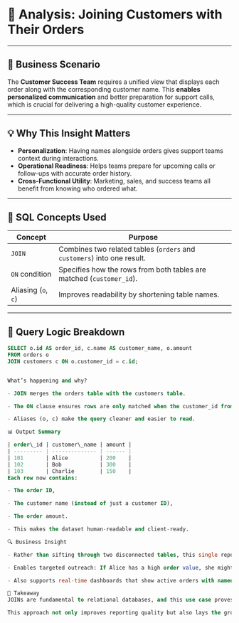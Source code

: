 # 🎯 Analysis: Joining Customers with Their Orders

---

## 🧠 Business Scenario
The **Customer Success Team** requires a unified view that displays each order along with the corresponding customer name. This **enables personalized communication** and better preparation for support calls, which is crucial for delivering a high-quality customer experience.

---

## 💡 Why This Insight Matters

- **Personalization**: Having names alongside orders gives support teams context during interactions.
- **Operational Readiness**: Helps teams prepare for upcoming calls or follow-ups with accurate order history.
- **Cross-Functional Utility**: Marketing, sales, and success teams all benefit from knowing who ordered what.

---

## 🧰 SQL Concepts Used

| Concept         | Purpose                                                                 |
|-----------------|-------------------------------------------------------------------------|
| `JOIN`          | Combines two related tables (`orders` and `customers`) into one result. |
| `ON` condition  | Specifies how the rows from both tables are matched (`customer_id`).     |
| Aliasing (`o`, `c`) | Improves readability by shortening table names.                    |

---

## 🧪 Query Logic Breakdown

```sql
SELECT o.id AS order_id, c.name AS customer_name, o.amount
FROM orders o
JOIN customers c ON o.customer_id = c.id;


What’s happening and why?

- JOIN merges the orders table with the customers table.

- The ON clause ensures rows are only matched when the customer_id from orders aligns with the id from customers.

- Aliases (o, c) make the query cleaner and easier to read.

📊 Output Summary

| order\_id | customer\_name | amount |
| --------- | -------------- | ------ |
| 101       | Alice          | 200    |
| 102       | Bob            | 300    |
| 103       | Charlie        | 150    |
Each row now contains:

- The order ID,

- The customer name (instead of just a customer ID),

- The order amount.

- This makes the dataset human-readable and client-ready.

🔍 Business Insight

- Rather than sifting through two disconnected tables, this single report gives the Customer Success Team everything they need — fast.

- Enables targeted outreach: If Alice has a high order value, she might be prioritized for follow-up.

- Also supports real-time dashboards that show active orders with named customers.

🔑 Takeaway
JOINs are fundamental to relational databases, and this use case proves just how powerful they are when pulling together people and their data.

This approach not only improves reporting quality but also lays the groundwork for more advanced analytics, like customer lifetime value or cohort-based purchasing behavior.
